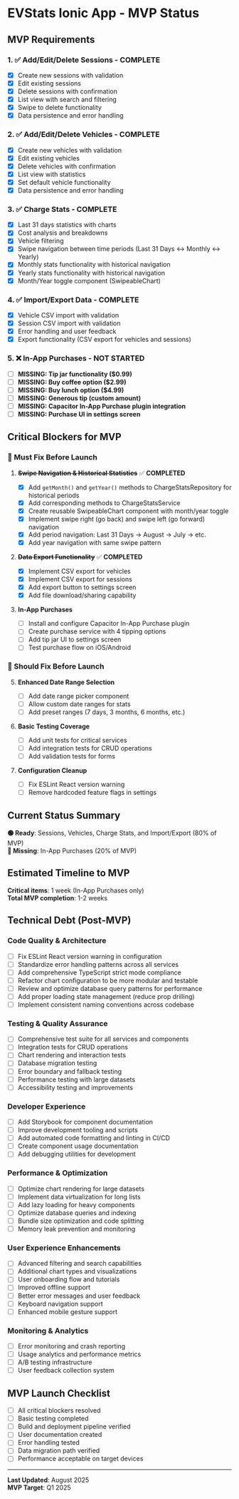 # EVStats Ionic App - MVP Status

## MVP Requirements

### 1. ✅ Add/Edit/Delete Sessions - **COMPLETE**

- [x] Create new sessions with validation
- [x] Edit existing sessions
- [x] Delete sessions with confirmation
- [x] List view with search and filtering
- [x] Swipe to delete functionality
- [x] Data persistence and error handling

### 2. ✅ Add/Edit/Delete Vehicles - **COMPLETE**

- [x] Create new vehicles with validation
- [x] Edit existing vehicles
- [x] Delete vehicles with confirmation
- [x] List view with statistics
- [x] Set default vehicle functionality
- [x] Data persistence and error handling

### 3. ✅ Charge Stats - **COMPLETE**

- [x] Last 31 days statistics with charts
- [x] Cost analysis and breakdowns
- [x] Vehicle filtering
- [x] Swipe navigation between time periods (Last 31 Days ↔ Monthly ↔ Yearly)
- [x] Monthly stats functionality with historical navigation
- [x] Yearly stats functionality with historical navigation
- [x] Month/Year toggle component (SwipeableChart)

### 4. ✅ Import/Export Data - **COMPLETE**

- [x] Vehicle CSV import with validation
- [x] Session CSV import with validation  
- [x] Error handling and user feedback
- [x] Export functionality (CSV export for vehicles and sessions)

### 5. ❌ In-App Purchases - **NOT STARTED**

- [ ] **MISSING: Tip jar functionality ($0.99)**
- [ ] **MISSING: Buy coffee option ($2.99)**
- [ ] **MISSING: Buy lunch option ($4.99)**  
- [ ] **MISSING: Generous tip (custom amount)**
- [ ] **MISSING: Capacitor In-App Purchase plugin integration**
- [ ] **MISSING: Purchase UI in settings screen**

## Critical Blockers for MVP

### 🚨 Must Fix Before Launch

1. ~~**Swipe Navigation & Historical Statistics**~~ ✅ **COMPLETED**

   - [x] Add `getMonth()` and `getYear()` methods to ChargeStatsRepository for historical periods
   - [x] Add corresponding methods to ChargeStatsService
   - [x] Create reusable SwipeableChart component with month/year toggle
   - [x] Implement swipe right (go back) and swipe left (go forward) navigation
   - [x] Add period navigation: Last 31 Days → August → July → etc.
   - [x] Add year navigation with same swipe pattern

2. ~~**Data Export Functionality**~~ ✅ **COMPLETED**

   - [x] Implement CSV export for vehicles
   - [x] Implement CSV export for sessions
   - [x] Add export button to settings screen
   - [x] Add file download/sharing capability

3. **In-App Purchases**
   - [ ] Install and configure Capacitor In-App Purchase plugin
   - [ ] Create purchase service with 4 tipping options
   - [ ] Add tip jar UI to settings screen
   - [ ] Test purchase flow on iOS/Android

### 🔧 Should Fix Before Launch

5. **Enhanced Date Range Selection**

   - [ ] Add date range picker component
   - [ ] Allow custom date ranges for stats
   - [ ] Add preset ranges (7 days, 3 months, 6 months, etc.)

6. **Basic Testing Coverage**

   - [ ] Add unit tests for critical services
   - [ ] Add integration tests for CRUD operations
   - [ ] Add validation tests for forms

7. **Configuration Cleanup**
   - [ ] Fix ESLint React version warning
   - [ ] Remove hardcoded feature flags in settings

## Current Status Summary

**🟢 Ready**: Sessions, Vehicles, Charge Stats, and Import/Export (80% of MVP)  
**🔴 Missing**: In-App Purchases (20% of MVP)

## Estimated Timeline to MVP

**Critical items**: 1 week (In-App Purchases only)  
**Total MVP completion**: 1-2 weeks

## Technical Debt (Post-MVP)

### Code Quality & Architecture
- [ ] Fix ESLint React version warning in configuration
- [ ] Standardize error handling patterns across all services
- [ ] Add comprehensive TypeScript strict mode compliance
- [ ] Refactor chart configuration to be more modular and testable
- [ ] Review and optimize database query patterns for performance
- [ ] Add proper loading state management (reduce prop drilling)
- [ ] Implement consistent naming conventions across codebase

### Testing & Quality Assurance
- [ ] Comprehensive test suite for all services and components
- [ ] Integration tests for CRUD operations
- [ ] Chart rendering and interaction tests
- [ ] Database migration testing
- [ ] Error boundary and fallback testing
- [ ] Performance testing with large datasets
- [ ] Accessibility testing and improvements

### Developer Experience
- [ ] Add Storybook for component documentation
- [ ] Improve development tooling and scripts
- [ ] Add automated code formatting and linting in CI/CD
- [ ] Create component usage documentation
- [ ] Add debugging utilities for development

### Performance & Optimization
- [ ] Optimize chart rendering for large datasets
- [ ] Implement data virtualization for long lists
- [ ] Add lazy loading for heavy components
- [ ] Optimize database queries and indexing
- [ ] Bundle size optimization and code splitting
- [ ] Memory leak prevention and monitoring

### User Experience Enhancements
- [ ] Advanced filtering and search capabilities
- [ ] Additional chart types and visualizations
- [ ] User onboarding flow and tutorials
- [ ] Improved offline support
- [ ] Better error messages and user feedback
- [ ] Keyboard navigation support
- [ ] Enhanced mobile gesture support

### Monitoring & Analytics
- [ ] Error monitoring and crash reporting
- [ ] Usage analytics and performance metrics
- [ ] A/B testing infrastructure
- [ ] User feedback collection system

## MVP Launch Checklist

- [ ] All critical blockers resolved
- [ ] Basic testing completed
- [ ] Build and deployment pipeline verified
- [ ] User documentation created
- [ ] Error handling tested
- [ ] Data migration path verified
- [ ] Performance acceptable on target devices

---

**Last Updated**: August 2025  
**MVP Target**: Q1 2025
